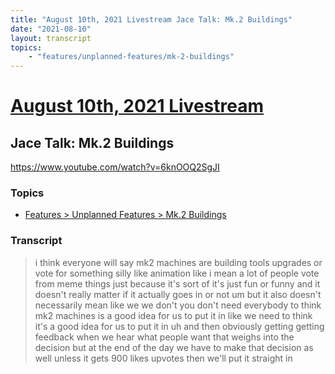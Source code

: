 ```yaml
---
title: "August 10th, 2021 Livestream Jace Talk: Mk.2 Buildings"
date: "2021-08-10"
layout: transcript
topics:
    - "features/unplanned-features/mk-2-buildings"
---
```

# [August 10th, 2021 Livestream](../2021-08-10.md)
## Jace Talk: Mk.2 Buildings
https://www.youtube.com/watch?v=6knOOQ2SgJI

### Topics
* [Features > Unplanned Features > Mk.2 Buildings](../topics/features/unplanned-features/mk-2-buildings.md)

### Transcript

> i think everyone will say mk2 machines are building tools upgrades or vote for something silly like animation like i mean a lot of people vote from meme things just because it's sort of it's just fun or funny and it doesn't really matter if it actually goes in or not um but it also doesn't necessarily mean like we we don't you don't need everybody to think mk2 machines is a good idea for us to put it in like we need to think it's a good idea for us to put it in uh and then obviously getting getting feedback when we hear what people want that weighs into the decision but at the end of the day we have to make that decision as well unless it gets 900 likes upvotes then we'll put it straight in
